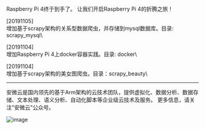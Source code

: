 Raspberry Pi 4终于到手了。
让我们开启Raspberry Pi 4的折腾之旅！

[20191105]  
增加基于scrapy架构的关系型数据爬虫，并存储到mysql数据库。目录: scrapy_mysql\

[20191104]  
增加Raspberry Pi 4上docker容器实践。目录: docker\

[20191104]  
增加基于scrapy架构的美女图爬虫。目录：scrapy_beauty\

-------------------------
安微云是国内领先的基于Arm架构的云技术团队，提供虚拟化、数据分析、数据存储、文本处理、语义分析、自动化脚本等企业级云技术及服务。
更多信息，请关注"安微云"公众号。

![image](https://github.com/dangelzjj/enjoy_Raspberry_Pi_4/blob/master/images/anweiyun_qrcode_8.jpg)
